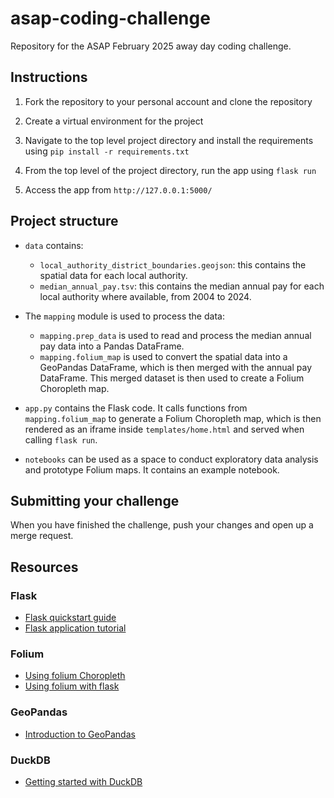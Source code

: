 # asap-coding-challenge
Repository for the ASAP February 2025 away day coding challenge.

## Instructions

1. Fork the repository to your personal account and clone the repository
   
2. Create a virtual environment for the project
   
3. Navigate to the top level project directory and install the requirements using `pip install -r requirements.txt`
   
4. From the top level of the project directory, run the app using `flask run`

5. Access the app from `http://127.0.0.1:5000/`

## Project structure

- `data` contains:
  - `local_authority_district_boundaries.geojson`: this contains the spatial data for each local authority.
  - `median_annual_pay.tsv`: this contains the median annual pay for each local authority where available, from 2004 to 2024.
  
- The `mapping` module is used to process the data:
  - `mapping.prep_data` is used to read and process the median annual pay data into a Pandas DataFrame.
  - `mapping.folium_map` is used to convert the spatial data into a GeoPandas DataFrame, which is then merged with the annual pay DataFrame. This merged dataset is then used to create a Folium Choropleth map.
  
- `app.py` contains the Flask code. It calls functions from `mapping.folium_map` to generate a Folium Choropleth map, which is then rendered as an iframe inside `templates/home.html` and served when calling `flask run`.

- `notebooks` can be used as a space to conduct exploratory data analysis and prototype Folium maps. It contains an example notebook.

## Submitting your challenge

When you have finished the challenge, push your changes and open up a merge request.

## Resources

### Flask

- [Flask quickstart guide](https://flask.palletsprojects.com/en/stable/quickstart/)
- [Flask application tutorial](https://flask.palletsprojects.com/en/stable/tutorial/)

### Folium

- [Using folium Choropleth](https://python-visualization.github.io/folium/latest/user_guide/geojson/choropleth.html)
- [Using folium with flask](https://python-visualization.github.io/folium/latest/advanced_guide/flask.html)

### GeoPandas

- [Introduction to GeoPandas](https://geopandas.org/en/stable/getting_started/introduction.html)

### DuckDB

- [Getting started with DuckDB](https://duckdb.org/docs/)